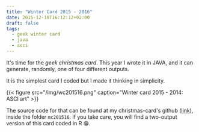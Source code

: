 ```yaml
---
title: "Winter Card 2015 - 2016"
date: 2015-12-18T16:12:12+02:00
draft: false
tags:
  - geek winter card
  - java
  - asci
---
```


It's time for the _geek christmas card_. This year I wrote it in JAVA, and it can generate, randomly, one of four different outputs.

It is the simplest card I coded but I made it thinking in simplicity.

{{< figure src="/img/wc201516.png" caption="Winter card 2015 - 2014: ASCI art" >}}

The source code for that can be found at my christmas-card's github ([link](https://github.com/carleshf/christmasCards)), inside the folder `mc201516`. If you take care, you will find a two-output version of this card coded in R 😁.